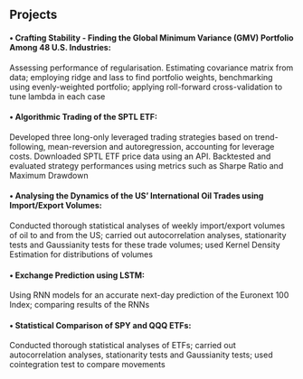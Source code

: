 ## Projects

#### • Crafting Stability - Finding the Global Minimum Variance (GMV) Portfolio Among 48 U.S. Industries:
Assessing performance of regularisation. Estimating covariance matrix from data; employing ridge and lass
to find portfolio weights, benchmarking using evenly-weighted portfolio; applying roll-forward cross-validation
to tune lambda in each case

#### • Algorithmic Trading of the SPTL ETF:
Developed three long-only leveraged trading strategies based on trend-following, mean-reversion and
autoregression, accounting for leverage costs. Downloaded SPTL ETF price data using an API.
Backtested and evaluated strategy performances using metrics such as Sharpe Ratio and Maximum Drawdown

#### • Analysing the Dynamics of the US’ International Oil Trades using Import/Export Volumes:
Conducted thorough statistical analyses of weekly import/export volumes of oil to and from the US; carried out
autocorrelation analyses, stationarity tests and Gaussianity tests for these trade volumes; used Kernel
Density Estimation for distributions of volumes

#### • Exchange Prediction using LSTM:
Using RNN models for an accurate next-day prediction of the Euronext 100 Index; comparing results of the RNNs

#### • Statistical Comparison of SPY and QQQ ETFs:
Conducted thorough statistical analyses of ETFs; carried out autocorrelation analyses, stationarity tests and
Gaussianity tests; used cointegration test to compare movements

